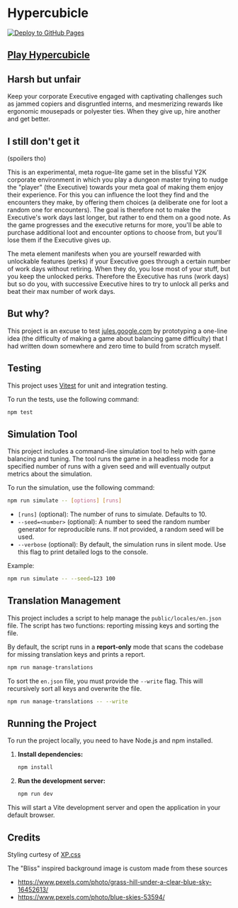 # Hypercubicle

[![Deploy to GitHub Pages](https://github.com/t0mg/hypercubicle/actions/workflows/deploy.yml/badge.svg)](https://github.com/t0mg/hypercubicle/actions/workflows/deploy.yml)

## [Play Hypercubicle](https://t0mg.github.io/hypercubicle)

## Harsh but unfair

Keep your corporate Executive engaged with captivating challenges such as jammed copiers and disgruntled interns, and mesmerizing rewards like ergonomic mousepads or polyester ties. When they give up, hire another and get better.

## I still don't get it 

(spoilers tho)

This is an experimental, meta rogue-lite game set in the blissful Y2K corporate environment in which you play a dungeon master trying to nudge the "player" (the Executive) towards your meta goal of making them enjoy their experience. For this you can influence the loot they find and the encounters they make, by offering them choices (a deliberate one for loot a random one for encounters). The goal is therefore not to make the Executive's work days last longer, but rather to end them on a good note. As the game progresses and the executive returns for more, you'll be able to purchase additional loot and encounter options to choose from, but you'll lose them if the Executive gives up.

The meta element manifests when you are yourself rewarded with unlockable features (perks) if your Executive goes through a certain number of work days without retiring. When they do, you lose most of your stuff, but you keep the unlocked perks. Therefore the Executive has runs (work days) but so do you, with successive Executive hires to try to unlock all perks and beat their max number of work days.

## But why?

This project is an excuse to test [jules.google.com](https://jules.google.com) by prototyping a one-line idea (the difficulty of making a game about balancing game difficulty) that I had written down somewhere and zero time to build from scratch myself.

## Testing

This project uses [Vitest](https://vitest.dev/) for unit and integration testing.

To run the tests, use the following command:

```bash
npm test
```

## Simulation Tool

This project includes a command-line simulation tool to help with game balancing and tuning. The tool runs the game in a headless mode for a specified number of runs with a given seed and will eventually output metrics about the simulation.

To run the simulation, use the following command:

```bash
npm run simulate -- [options] [runs]
```

-   `[runs]` (optional): The number of runs to simulate. Defaults to 10.
-   `--seed=<number>` (optional): A number to seed the random number generator for reproducible runs. If not provided, a random seed will be used.
-   `--verbose` (optional): By default, the simulation runs in silent mode. Use this flag to print detailed logs to the console.

Example:
```bash
npm run simulate -- --seed=123 100
```

## Translation Management

This project includes a script to help manage the `public/locales/en.json` file. The script has two functions: reporting missing keys and sorting the file.

By default, the script runs in a **report-only** mode that scans the codebase for missing translation keys and prints a report.

```bash
npm run manage-translations
```

To sort the `en.json` file, you must provide the `--write` flag. This will recursively sort all keys and overwrite the file.

```bash
npm run manage-translations -- --write
```

## Running the Project

To run the project locally, you need to have Node.js and npm installed.

1.  **Install dependencies:**
    ```bash
    npm install
    ```

2.  **Run the development server:**
    ```bash
    npm run dev
    ```

This will start a Vite development server and open the application in your default browser.

## Credits

Styling curtesy of [XP.css ](https://botoxparty.github.io/XP.css)

The "Bliss" inspired background image is custom made from these sources
- https://www.pexels.com/photo/grass-hill-under-a-clear-blue-sky-16452613/
- https://www.pexels.com/photo/blue-skies-53594/
